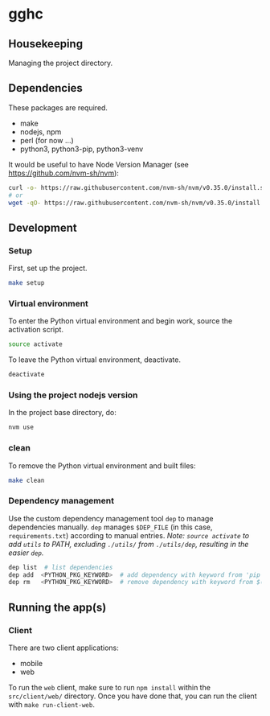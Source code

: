 # gghc

## Housekeeping

Managing the project directory.

## Dependencies

These packages are required.

- make
- nodejs, npm
- perl (for now ...)
- python3, python3-pip, python3-venv

It would be useful to have Node Version Manager (see https://github.com/nvm-sh/nvm):
```bash
curl -o- https://raw.githubusercontent.com/nvm-sh/nvm/v0.35.0/install.sh | bash
# or
wget -qO- https://raw.githubusercontent.com/nvm-sh/nvm/v0.35.0/install.sh | bash
```

## Development

### Setup

First, set up the project.

```bash
make setup
```

### Virtual environment

To enter the Python virtual environment and begin work, source the activation script.

```bash
source activate
```

To leave the Python virtual environment, deactivate.

```bash
deactivate
```

### Using the project nodejs version

In the project base directory, do:

```bash
nvm use
```

### clean

To remove the Python virtual environment and built files:

```bash
make clean
```

### Dependency management

Use the custom dependency management tool `dep` to manage dependencies manually.  `dep` manages `$DEP_FILE` (in this case, `requirements.txt`) according to manual entries.  *Note: `source activate` to add `utils` to PATH, excluding `./utils/` from `./utils/dep`, resulting in the easier `dep`.*

```bash
dep list  # list dependencies
dep add  <PYTHON_PKG_KEYWORD>  # add dependency with keyword from 'pip freeze'
dep rm   <PYTHON_PKG_KEYWORD>  # remove dependency with keyword from $(DEP_FILE)
```

## Running the app(s)

### Client

There are two client applications:

- mobile
- web

To run the `web` client, make sure to run `npm install` within the `src/client/web/` directory.  Once you have done that, you can run the client with `make run-client-web`.
